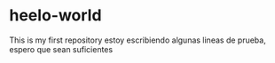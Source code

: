 # heelo-world
This is my first repository
estoy escribiendo algunas lineas de prueba,
espero que sean suficientes
